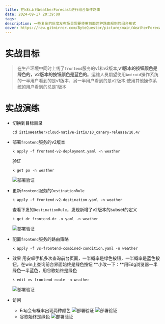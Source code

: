 ```yaml
---
title: 在k8s上对WeatherForecast进行组合条件路由
date: 2024-09-17 20:39:00
tags:
description: 一些复杂的灰度发布场景需要使用前面两种路由规则的组合形式
cover: https://raw.gitmirror.com/ByteQuestor/picture/main/WeatherForecast.png
---
```


# 实战目标

> 在生产环境中同时上线了`frontend`服务的v1和v2版本,**v1版本的按钮颜色是绿色的，v2版本的按钮颜色是蓝色的**。运维人员期望使用`Android`操作系统的一半用户看到的是v1版本，另一半用户看到的是v2版本;使用其他操作系统的用户看到的总是1版本

# 实战演练

+ 切换到目标目录
  ```shell
  cd istioWeather/cloud-native-istio/10_canary-release/10.4/
  ```

+ 部署`frontend`服务的v2版本
  ```shell
  k apply -f frontend-v2-deployment.yaml -n weather
  ```

  验证
  ```shell
  k get po -n weather
  ```

  ![部署验证](https://raw.gitmirror.com/ByteQuestor/picture/main/Ink8sUpdateWeatherForecast/graypro/001.png)

+ 更新`frontend`服务的`DestinationRule`
  ```shell
  k apply -f frontend-v2-destination.yaml -n weather
  ```

  查看下发的`DestinationRule`，发现新增了v2版本的subset的定义
  ```shell
  k get dr frontend-dr -o yaml -n weather
  ```

  ![部署验证](https://raw.gitmirror.com/ByteQuestor/picture/main/Ink8sUpdateWeatherForecast/graypro/002.png)

+ 配置`frontend`服务的路由策略
  ```shell
  k apply -f vs-frontend-combined-condition.yaml -n weather
  ```

+ 效果
  用安卓手机多次查询前台页面，一半概率是绿色按钮，一半概率是蓝色按钮。在win上查询前台界面始终是绿色按钮
  **小改一下：**用Edg浏览器一半绿色一半蓝色，用谷歌始终是绿色

  ```shell
  k edit vs frontend-route -n weather
  ```

  ![部署验证](https://raw.gitmirror.com/ByteQuestor/picture/main/Ink8sUpdateWeatherForecast/graypro/003.png)

  

+ 访问

  + Edg会有概率出现两种颜色
    ![部署验证](https://raw.gitmirror.com/ByteQuestor/picture/main/Ink8sUpdateWeatherForecast/graypro/004.png)
    ![部署验证](https://raw.gitmirror.com/ByteQuestor/picture/main/Ink8sUpdateWeatherForecast/graypro/005.png)
  +  谷歌始终是绿色
    ![部署验证](https://raw.gitmirror.com/ByteQuestor/picture/main/Ink8sUpdateWeatherForecast/graypro/006.png)

  
